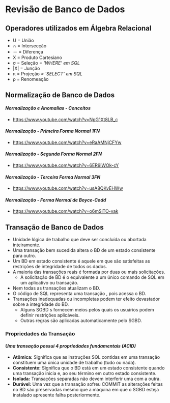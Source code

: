 # **Revisão de Banco de Dados**
<!--# **Operadores Relacionais**-->
## **Operadores utilizados em Álgebra Relacional**
* U = União
* ∩ = Intersecção
* － = Diferença
* X = Produto Cartesiano
* σ = Seleção *= 'WHERE' em SQL*
* |X| = Junção
* π = Projeção *= 'SELECT' em SQL*
* ρ = Renomeação

## **Normalização de Banco de Dados**
#### *Normalização e Anomalias - Conceitos*
* https://www.youtube.com/watch?v=NpG1Xt8LB_c
#### *Normalização - Primeira Forma Normal 1FN*
* https://www.youtube.com/watch?v=eRaAMNjCFYw
#### *Normalização - Segunda Forma Normal 2FN*
* https://www.youtube.com/watch?v=6ER9lWOk-cY
#### *Normalização - Terceira Forma Normal 3FN*
* https://www.youtube.com/watch?v=usA8QKvEHWw
#### *Normalização - Forma Normal de Boyce-Codd*
* https://www.youtube.com/watch?v=o6mSiTO-vak

## **Transação de Banco de Dados**
* Unidade lógica de trabalho que deve ser concluída ou abortada inteiramente.
* Uma transação bem sucedida altera o BD de um estado consistente para outro.
* Um BD em estado consistente é aquele em que são
  satisfeitas as restrições de integridade de todos os
  dados.
* A maioria das transações reais é formada por duas ou
  mais solicitações.
  * A solicitação de BD é o equivalente a um único comando
    de SQL em um aplicativo ou transação.
* Nem todas as transações atualizam o BD.
* O código de SQL representa uma transação , pois acessa
  o BD.
* Transações inadequadas ou incompletas podem ter
  efeito devastador sobre a integridade do BD.
  * Alguns SGBD s fornecem meios pelos quais os usuários
    podem definir restrições aplicáveis.
  * Outras regras são aplicadas automaticamente pelo SGBD.
### **Propriedades da Transação**
#### *Uma transação possui 4 propriedades fundamentais (ACID)*
* **Atômica:** Significa que as instruções SQL contidas em uma
  transação constituem uma única unidade de trabalho
  (tudo ou nada).
* **Consistente:** Significa que o BD está em um estado consistente
  quando uma transação inicia e, ao seu término em
  outro estado consistente.
* **Isolada:** Transações separadas não devem interferir uma com a
  outra.
* **Durável:** Uma vez que a transação sofreu COMMIT as alterações
  feitas no BD são preservadas mesmo que a máquina
  em que o SGBD esteja instalado apresente falha
  posteriormente.  

